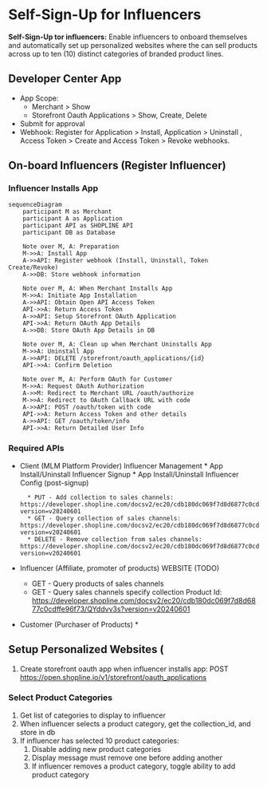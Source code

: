 # Self-Sign-Up for Influencers

**Self-Sign-Up tor influencers:** Enable influencers to onboard themselves and automatically set up personalized websites where the can sell products across up to ten (10) distinct categories of branded product lines.

## Developer Center App
* App Scope:
	* Merchant > Show
	* Storefront Oauth Applications > Show, Create, Delete
* Submit for approval
* Webhook: Register for Application > Install, Application > Uninstall , Access Token > Create and Access Token > Revoke webhooks.

## On-board Influencers (Register Influencer)

### Influencer Installs App

```mermaid
sequenceDiagram
    participant M as Merchant
    participant A as Application
    participant API as SHOPLINE API
    participant DB as Database

    Note over M, A: Preparation
    M->>A: Install App
    A->>API: Register webhook (Install, Uninstall, Token Create/Revoke)
    A->>DB: Store webhook information

    Note over M, A: When Merchant Installs App
    M->>A: Initiate App Installation
    A->>API: Obtain Open API Access Token
    API->>A: Return Access Token
    A->>API: Setup Storefront OAuth Application
    API->>A: Return OAuth App Details
    A->>DB: Store OAuth App Details in DB

    Note over M, A: Clean up when Merchant Uninstalls App
    M->>A: Uninstall App
    A->>API: DELETE /storefront/oauth_applications/{id}
    API->>A: Confirm Deletion

    Note over M, A: Perform OAuth for Customer
    M->>A: Request OAuth Authorization
    A->>M: Redirect to Merchant URL /oauth/authorize
    M->>A: Redirect to OAuth Callback URL with code
    A->>API: POST /oauth/token with code
    API->>A: Return Access Token and other details
    A->>API: GET /oauth/token/info
    API->>A: Return Detailed User Info

```



### Required APIs
* Client (MLM Platform Provider)
	Influencer Management
		* App Install/Uninstall
	Influencer Signup
		* App Install/Uninstall
	Influencer Config (post-signup)


		* PUT - Add collection to sales channels: https://developer.shopline.com/docsv2/ec20/cdb180dc069f7d8d6877c0cdffe96f73/L7HL6W0r?version=v20240601
		* GET - Query collection of sales channels: https://developer.shopline.com/docsv2/ec20/cdb180dc069f7d8d6877c0cdffe96f73/iYas0CnR?version=v20240601
		* DELETE - Remove collection from sales channels: https://developer.shopline.com/docsv2/ec20/cdb180dc069f7d8d6877c0cdffe96f73/gl3SBo4h?version=v20240601
* Influencer (Affiliate, promoter of products)
	WEBSITE (TODO)
	* GET - Query products of sales channels
	* GET - Query sales channels specify collection Product Id: https://developer.shopline.com/docsv2/ec20/cdb180dc069f7d8d6877c0cdffe96f73/QYddvv3s?version=v20240601
* Customer (Purchaser of Products)
	*

## Setup Personalized Websites (

1. Create storefront oauth app when influencer installs app: POST https://open.shopline.io/v1/storefront/oauth_applications

### Select Product Categories

1. Get list of categories to display to influencer
2. When influencer selects a product category, get the collection_id, and store in db
3. If influencer has selected 10 product categories:
	1. Disable adding new product categories
	2. Display message must remove one before adding another
	3. If influencer removes a product category, toggle ability to add product category 
